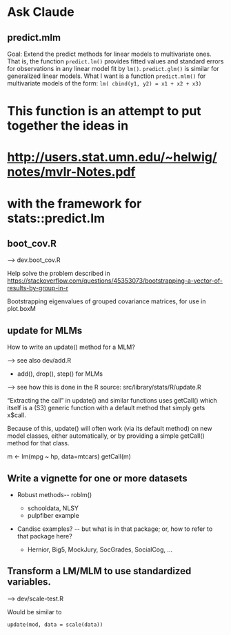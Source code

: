 # Ask Claude

## predict.mlm

Goal: Extend the predict methods for linear models to multivariate ones. That is, the function `predict.lm()` 
provides fitted values and standard errors for observations in any linear model fit by `lm()`.
`predict.glm()` is similar for generalized linear models. What I want is a function `predict.mlm()`
for multivariate models of the form: `lm( cbind(y1, y2) = x1 + x2 + x3)`

# This function is an attempt to put together the ideas in 
#   http://users.stat.umn.edu/~helwig/notes/mvlr-Notes.pdf
# with the framework for stats::predict.lm


## boot_cov.R

--> dev.boot_cov.R

Help solve the problem described in
https://stackoverflow.com/questions/45353073/bootstrapping-a-vector-of-results-by-group-in-r

Bootstrapping eigenvalues of grouped covariance matrices, for use in plot.boxM

## update for MLMs

How to write an update() method for a MLM?

--> see also dev/add.R
  - add(), drop(), step() for MLMs

--> see how this is done in the R source: src/library/stats/R/update.R

“Extracting the call” in update() and similar functions uses getCall() which itself is a (S3) 
generic function with a default method that simply gets x$call.

Because of this, update() will often work (via its default method) on new model classes, 
either automatically, or by providing a simple getCall() method for that class.

m <- lm(mpg ~ hp, data=mtcars)
getCall(m)

## Write a vignette for one or more datasets

* Robust methods-- roblm()
  - schooldata, NLSY
  - pulpfiber example
  
* Candisc examples? -- but what is in that package; or, how to refer to that package here?
  - Hernior, Big5, MockJury, SocGrades, SocialCog, ...


## Transform a LM/MLM to use standardized variables.

--> dev/scale-test.R

Would be similar to

```
update(mod, data = scale(data))
```
